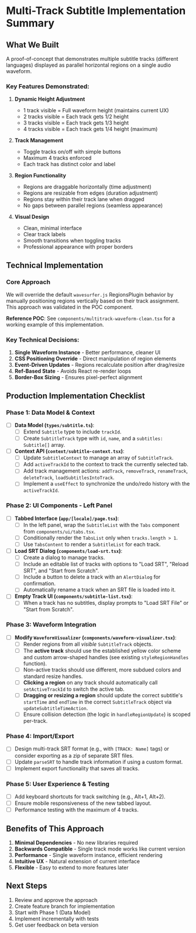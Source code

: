 # Multi-Track Subtitle Implementation Summary

## What We Built

A proof-of-concept that demonstrates multiple subtitle tracks (different languages) displayed as parallel horizontal regions on a single audio waveform.

### Key Features Demonstrated:

1. **Dynamic Height Adjustment**

   - 1 track visible = Full waveform height (maintains current UX)
   - 2 tracks visible = Each track gets 1/2 height
   - 3 tracks visible = Each track gets 1/3 height
   - 4 tracks visible = Each track gets 1/4 height (maximum)

2. **Track Management**

   - Toggle tracks on/off with simple buttons
   - Maximum 4 tracks enforced
   - Each track has distinct color and label

3. **Region Functionality**

   - Regions are draggable horizontally (time adjustment)
   - Regions are resizable from edges (duration adjustment)
   - Regions stay within their track lane when dragged
   - No gaps between parallel regions (seamless appearance)

4. **Visual Design**
   - Clean, minimal interface
   - Clear track labels
   - Smooth transitions when toggling tracks
   - Professional appearance with proper borders

## Technical Implementation

### Core Approach

We will override the default `wavesurfer.js` RegionsPlugin behavior by manually positioning regions vertically based on their track assignment. This approach was validated in the POC component.

**Reference POC**: See `components/multitrack-waveform-clean.tsx` for a working example of this implementation.

### Key Technical Decisions:

1. **Single Waveform Instance** - Better performance, cleaner UI
2. **CSS Positioning Override** - Direct manipulation of region elements
3. **Event-Driven Updates** - Regions recalculate position after drag/resize
4. **Ref-Based State** - Avoids React re-render loops
5. **Border-Box Sizing** - Ensures pixel-perfect alignment

## Production Implementation Checklist

### Phase 1: Data Model & Context

- [ ] **Data Model (`types/subtitle.ts`)**:
  - [ ] Extend `Subtitle` type to include `trackId`.
  - [ ] Create `SubtitleTrack` type with `id`, `name`, and a `subtitles: Subtitle[]` array.
- [ ] **Context API (`context/subtitle-context.tsx`)**:
  - [ ] Update `SubtitleContext` to manage an array of `SubtitleTrack`.
  - [ ] Add `activeTrackId` to the context to track the currently selected tab.
  - [ ] Add track management actions: `addTrack`, `removeTrack`, `renameTrack`, `deleteTrack`, `loadSubtitlesIntoTrack`.
  - [ ] Implement a `useEffect` to synchronize the undo/redo history with the `activeTrackId`.

### Phase 2: UI Components - Left Panel

- [ ] **Tabbed Interface (`app/[locale]/page.tsx`)**:
  - [ ] In the left panel, wrap the `SubtitleList` with the `Tabs` component from `components/ui/tabs.tsx`.
  - [ ] Conditionally render the `TabsList` only when `tracks.length > 1`.
  - [ ] Use `TabsContent` to render a `SubtitleList` for each track.
- [ ] **Load SRT Dialog (`components/load-srt.tsx`)**:
  - [ ] Create a dialog to manage tracks.
  - [ ] Include an editable list of tracks with options to "Load SRT", "Reload SRT", and "Start from Scratch".
  - [ ] Include a button to delete a track with an `AlertDialog` for confirmation.
  - [ ] Automatically rename a track when an SRT file is loaded into it.
- [ ] **Empty Track UI (`components/subtitle-list.tsx`)**:
  - [ ] When a track has no subtitles, display prompts to "Load SRT File" or "Start from Scratch".

### Phase 3: Waveform Integration

- [ ] **Modify `WaveformVisualizer` (`components/waveform-visualizer.tsx`)**:
  - [ ] Render regions from all _visible_ `SubtitleTrack` objects.
  - [ ] The **active track** should use the established yellow color scheme and custom arrow-shaped handles (see existing `styleRegionHandles` function).
  - [ ] Non-active tracks should use different, more subdued colors and standard resize handles.
  - [ ] **Clicking a region** on any track should automatically call `setActiveTrackId` to switch the active tab.
  - [ ] **Dragging or resizing a region** should update the correct subtitle's `startTime` and `endTime` in the correct `SubtitleTrack` object via `updateSubtitleTimeAction`.
  - [ ] Ensure collision detection (the logic in `handleRegionUpdate`) is scoped per-track.

### Phase 4: Import/Export

- [ ] Design multi-track SRT format (e.g., with `[TRACK: Name]` tags) or consider exporting as a zip of separate SRT files.
- [ ] Update `parseSRT` to handle track information if using a custom format.
- [ ] Implement export functionality that saves all tracks.

### Phase 5: User Experience & Testing

- [ ] Add keyboard shortcuts for track switching (e.g., Alt+1, Alt+2).
- [ ] Ensure mobile responsiveness of the new tabbed layout.
- [ ] Performance testing with the maximum of 4 tracks.

## Benefits of This Approach

1. **Minimal Dependencies** - No new libraries required
2. **Backwards Compatible** - Single track mode works like current version
3. **Performance** - Single waveform instance, efficient rendering
4. **Intuitive UX** - Natural extension of current interface
5. **Flexible** - Easy to extend to more features later

## Next Steps

1. Review and approve the approach
2. Create feature branch for implementation
3. Start with Phase 1 (Data Model)
4. Implement incrementally with tests
5. Get user feedback on beta version
